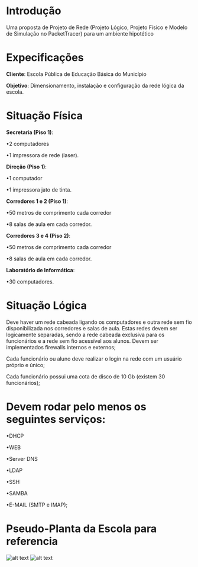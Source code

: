 # Introdução
Uma proposta de Projeto de Rede (Projeto Lógico, Projeto Físico e Modelo de Simulação no PacketTracer) para um ambiente hipotético

# Expecificações
<b>Cliente</b>: Escola Pública de Educação Básica do Município

<b>Objetivo</b>: Dimensionamento, instalação e configuração da rede lógica da escola.

# Situação Física

<b>Secretaria (Piso 1)</b>: 

•2 computadores

•1 impressora de rede (laser).


<b>Direção (Piso 1)</b>: 

•1 computador

•1 impressora jato de tinta.
 
 
<b>Corredores 1 e 2 (Piso 1)</b>: 

•50 metros de comprimento cada corredor

•8 salas de aula em cada corredor.


<b>Corredores 3 e 4 (Piso 2)</b>: 

•50 metros de comprimento cada corredor 

•8 salas de aula em cada corredor.


<b>Laboratório de Informática</b>: 

•30 computadores.


# Situação Lógica
Deve haver um rede cabeada ligando os computadores e outra rede sem fio
disponibilizada nos corredores e salas de aula. Estas redes devem ser logicamente
separadas, sendo a rede cabeada exclusiva para os funcionários e a rede sem fio
acessível aos alunos. Devem ser implementados firewalls internos e externos;

Cada funcionário ou aluno deve realizar o login na rede com um usuário próprio e único;

Cada funcionário possui uma cota de disco de 10 Gb (existem 30 funcionários);


# Devem rodar pelo menos os seguintes serviços:

•DHCP

•WEB

•Server DNS

•LDAP

•SSH

•SAMBA

•E-MAIL (SMTP e IMAP);


# Pseudo-Planta da Escola para referencia
![alt text](https://raw.githubusercontent.com/pedro-ca/Projeto-de-Redes-Exemplo/master/Imagens/pseudoplanta%20piso%201.png)
![alt text](https://raw.githubusercontent.com/pedro-ca/Projeto-de-Redes-Exemplo/master/Imagens/pseudoplanta%20piso%202.png)
